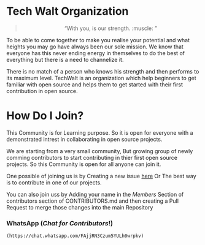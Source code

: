 # Tech Walt Organization

> <center> “With you, is our strength. :muscle: ” </center>

To be able to come together to make you realise your potential and what heights you may go have always been our sole mission. We know that everyone has this never ending energy in themselves to do the best of everything but there is a need to channelize it.

There is no match of a person who knows his strength and then performs to its maximum level. TechWalt is an organization which help beginners to get familiar with open source and helps them to get started with their first contribution in open source.

# How Do I Join?

This Community is for Learning purpose. So it is open for everyone with a demonstrated intrest in collaborating in open source projects.

We are starting from a very small community, But growing group of newly comming contributors to start contributing in thier first open source projects. So this Community is open for all anyone can join it. 

One possible of joining us is by Creating a new issue [here](https://github.com/priyansh19/Join_TechWalt/issues/new) Or The best way is to contribute in one of our projects.

You can also join uss by Adding your name in the *Members* Section of contributors section of CONTRIBUTORS.md and then creating a Pull Request to merge those changes into the main Repository

### WhatsApp (*Chat for Contributors*!)

```md
(https://chat.whatsapp.com/FAjjRN3Czum5YULh0wrpkv)
```

